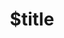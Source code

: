 ---
title: $title
second_title: Aspose.Email for .NET API Referansı
description: $description
type: docs
weight: $weight
url: /tr/net/$ref/
---